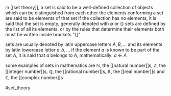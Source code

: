 in [[set theory]], a set is said to be a well-defined collection of objects which can be distinguished from each other
the elements conforming a set are said to be elements of that set 
if the collection has no elements, it is said that the set is empty, generally denoted with $\emptyset$ or $\{\}$
sets are defined by the list of all its elements, or by the rules that determine their elements both must be written inside brackets "{}"

sets are usually denoted by latin uppercase letters $A,B,\ldots$ and its elements by latin lowercase letter $a,b,\ldots$
if the element $a$ is known to be part of the set $A$, it is said that $a$ belongs to $A$, mathematically: $a\in A$

some examples of sets in mathematics are $\mathbb N$, the [[natural number]]s, $\mathbb Z$, the [[integer number]]s, $\mathbb Q$,  the [[rational number]]s, $\mathbb R$, the [[real number]]s and $\mathbb C$, the [[complex number]]s


#set_theory